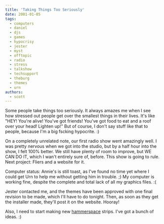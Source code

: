```yaml
---
title: 'Taking Things Too Seriously'
date: 2001-01-05
tags:
  - computers
  - daniel
  - djs
  - games
  - hypocrisy
  - jester
  - myst
  - offtopic
  - radio
  - stress
  - talkshow
  - techsupport
  - theburg
  - themes
  - urn
authors:
  - scott
---
```


Some people take things too seriously. It always amazes me when I see how stressed out people get over the smallest things in their lives. It's like "HEY! You're alive! You've got friends! You've got food to eat and a roof over your head! Lighten up!" But of course, I don't say stuff like that to people, because I'm a big fscking hypocrite. :)

On a completely unrelated note, our first radio show went amazingly well. I was pretty nervous when we got into the studio, but by a half hour into the show, I felt 100% better. We still have plenty of room to improve, but WE CAN DO IT, which I wan't entirely sure of, before. This show is going to rule. Next project: Fliers and a website for it.

Computer status: Annie's is still toast, as I've found no time yet where I could get Urn to help me without getting him in trouble. ;) My computer is working fine, despite the complete and total lack of all my graphics files. :(

Jester contacted me, and the themes have been approved with one final revision to be made, which I'll have to do tonight. Then, as soon as they get the installer made, they'll post it on the website. Hooray!

Also, I need to start making new [hammerspace](https://archives.spaceninja.com/hammerspace/v2/) strips. I've got a bunch of ideas. :)
